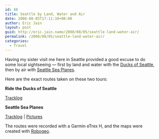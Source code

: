 ```yaml
---
id: 66
title: Seattle by Land, Water and Air
date: 2008-08-05T17:11:10+00:00
author: Eric Jain
layout: post
guid: http://eric.jain.name/2008/08/05/seattle-land-water-air/
permalink: /2008/08/05/seattle-land-water-air/
categories:
  - Travel
---
```

Having my sister visit me here in Seattle provided a good excuse to do some local sightseeing &#8212; first by land and water with the [Ducks of Seattle](http://www.ridetheducksofseattle.com/), then by air with [Seattle Sea Planes](http://www.seattleseaplanes.com/).

<!--more-->

Here are the exact routes taken on these two tours:

**Ride the Ducks of Seattle**

<div id="map-duck">
</div>

[Tracklog](duck.gpx)

**Seattle Sea Planes**

<div id="map-plane">
</div>

[Tracklog](plane.gpx) | [Pictures](http://picasaweb.google.com/eric.jain/SeattleSeaPlaneAugust2008)




  


The routes were recorded with a Garmin eTrex H, and the maps were created with [Robogeo](http://www.robogeo.com/home/).